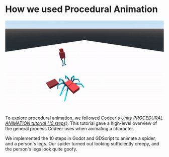 # How we used Procedural Animation

![Our animation demo](spider_and_dancer.gif)

To explore procedural animation, we followed [Codeer's _Unity PROCEDURAL
ANIMATION tutorial (10 steps)_](https://www.youtube.com/watch?v=e6Gjhr1IP6w).
This tutorial gave a high-level overview of the general process Codeer uses
when animating a character.

We implemented the 10 steps in Godot and GDScript to animate a spider, and a
person's legs. Our spider turned out looking sufficiently creepy, and the
person's legs look quite goofy.
